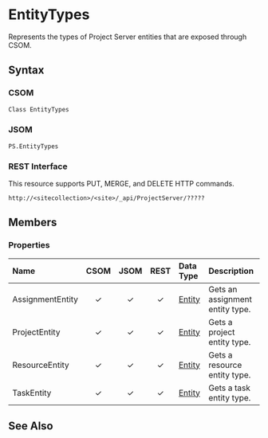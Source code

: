 [comment]: # (Name:EntityTypes)
[comment]: # (Type:Object)
[comment]: # (Status:Incomplete)
[comment]: # (GeneratedDate:2016-12-15 22:38:05Z)

# EntityTypes

Represents the types of Project Server entities that are exposed through CSOM.



## Syntax

### CSOM

```C#
Class EntityTypes 
```
### JSOM

```
PS.EntityTypes
```
### REST Interface

This resource supports PUT, MERGE, and DELETE HTTP commands.

```
http://<sitecollection>/<site>/_api/ProjectServer/?????
```


## Members

### Properties

|**Name**|**CSOM**|**JSOM**|**REST**|**Data Type**|**Description**|
|:-----|:-----:|:-----:|:-----:|:-----|:-----|
|AssignmentEntity|&#x2713;|&#x2713;|&#x2713;|[Entity](Entity.md)|Gets an assignment entity type.|
|ProjectEntity|&#x2713;|&#x2713;|&#x2713;|[Entity](Entity.md)|Gets a project entity type.|
|ResourceEntity|&#x2713;|&#x2713;|&#x2713;|[Entity](Entity.md)|Gets a resource entity type.|
|TaskEntity|&#x2713;|&#x2713;|&#x2713;|[Entity](Entity.md)|Gets a task entity type.|






## See Also

